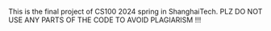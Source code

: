 This is the final project of CS100 2024 spring in ShanghaiTech.
PLZ DO NOT USE ANY PARTS OF THE CODE TO AVOID PLAGIARISM !!!
